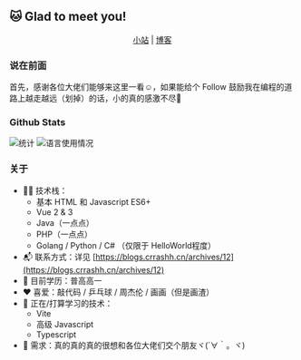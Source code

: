 ## 🐱 Glad to meet you!
  
<p align="center">
  <a href="https://www.crrashh.cn">小站</a> | 
  <a href="https://blogs.crrashh.cn">博客</a>
</p>
  
### 说在前面
首先，感谢各位大佬们能够来这里一看☺️，如果能给个 Follow 鼓励我在编程的道路上越走越远（划掉）的话，小的真的感激不尽🙏  

### Github Stats
![统计](https://github-readme-stats.vercel.app/api?username=crrashh1542&show_icons=true&theme=dracula)
![语言使用情况](https://github-readme-stats.vercel.app/api/top-langs/?username=crrashh1542&layout=compact)

### 关于
- 👨‍💻 技术栈：
    - 基本 HTML 和 Javascript ES6+
    - Vue 2 & 3
    - Java（一点点）
    - PHP（一点点）
    - Golang / Python / C# （仅限于 HelloWorld程度）
- 📬 联系方式：详见 [https://blogs.crrashh.cn/archives/12](https://blogs.crrashh.cn/archives/12)
- 📖 目前学历：普高高一
- ❤️ 喜爱：敲代码 / 乒乓球 / 周杰伦 / 画画（但是画渣）
- 🔭 正在/打算学习的技术：
    - Vite
    - 高级 Javascript
    - Typescript
- 🧐 需求：真的真的真的很想和各位大佬们交个朋友ヾ(´∀｀。ヾ)
